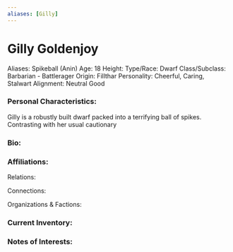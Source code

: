 ```yaml
---
aliases: [Gilly]
---
```


# Gilly Goldenjoy
 
Aliases: Spikeball (Anin)
Age: 18
Height: 
Type/Race: Dwarf
Class/Subclass: Barbarian - Battlerager
Origin: Fillthar
Personality: Cheerful, Caring, Stalwart
Alignment: Neutral Good

### Personal Characteristics:

Gilly is a robustly built dwarf packed into a terrifying ball of spikes. Contrasting with her usual cautionary 

### Bio:


### Affiliations:
Relations: 

Connections:

Organizations & Factions:


### Current Inventory: 


### Notes of Interests:

